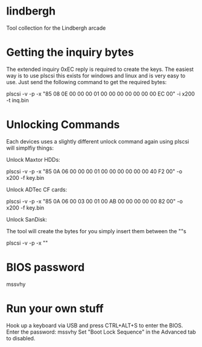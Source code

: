# lindbergh
Tool collection for the Lindbergh arcade

# Getting the inquiry bytes

The extended inquiry 0xEC reply is required to create the keys.
The easiest way is to use plscsi this exists for windows and linux and is very easy to use.
Just send the following command to get the required bytes: 

plscsi -v -p -x "85 08 0E 00 00 00 01 00 00 00 00 00 00 00 EC 00" -i x200 -t inq.bin

# Unlocking Commands

Each devices uses a slightly different unlock command again using plscsi will simplfiy things:

Unlock Maxtor HDDs:

plscsi -v -p -x "85 0A 06 00 00 00 01 00 00 00 00 00 00 40 F2 00" -o x200 -f key.bin

Unlock ADTec CF cards:

plscsi -v -p -x "85 0A 06 00 03 00 01 00 AB 00 00 00 00 00 82 00" -o x200 -f key.bin

Unlock SanDisk:

The tool will create the bytes for you simply insert them between the ""s

plscsi -v -p -x ""

# BIOS password

mssvhy

# Run your own stuff

Hook up a keyboard via USB and press CTRL+ALT+S to enter the BIOS.
Enter the password: mssvhy 
Set "Boot Lock Sequence" in the Advanced tab to disabled.